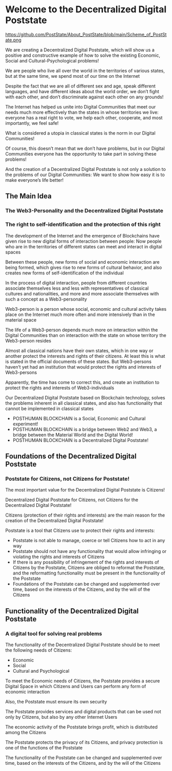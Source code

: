 # Welcome to the Decentralized Digital Poststate

https://github.com/PostState/About_PostState/blob/main/Scheme_of_PostState.png

We are creating a Decentralized Digital Poststate, which will show us a positive and constructive example of how to solve the existing Economic, Social and Cultural-Psychological problems!

We are people who live all over the world in the territories of various states, but at the same time, we spend most of our time on the Internet

Despite the fact that we are all of different sex and age, speak different languages, and have different ideas about the world order, we don’t fight with each other, and don’t discriminate against each other on any grounds!

The Internet has helped us unite into Digital Communities that meet our needs much more effectively than the states in whose territories we live: everyone has a real right to vote, we help each other, cooperate, and most importantly, we feel safe!

What is considered a utopia in classical states is the norm in our Digital Communities!

Of course, this doesn’t mean that we don’t have problems, but in our Digital Communities everyone has the opportunity to take part in solving these problems!

And the creation of a Decentralized Digital Poststate is not only a solution to the problems of our Digital Communities:
We want to show how easy it is to make everyone’s life better!

## The Main Idea

### The Web3-Personality and the Decentralized Digital Poststate
### The right to self-identification and the protection of this right

The development of the Internet and the emergence of Blockchains have given rise to new digital forms of interaction between people:
Now people who are in the territories of different states can meet and interact in digital spaces

Between these people, new forms of social and economic interaction are being formed, which gives rise to new forms of cultural behavior, and also creates new forms of self-identification of the individual

In the process of digital interaction, people from different countries associate themselves less and less with representatives of classical cultures and nationalities, and more and more associate themselves with such a concept as a Web3-personality

Web3-person is a person whose social, economic and cultural activity takes place on the Internet much more often and more intensively than in the material space

The life of a Web3-person depends much more on interaction within the Digital Communities than on interaction with the state on whose territory the Web3-person resides

Almost all classical nations have their own states, which in one way or another protect the interests and rights of their citizens. At least this is what is stated in the official documents of these states.
But Web3-persons haven’t yet had an institution that would protect the rights and interests of Web3-persons

Apparently, the time has come to correct this, and create an institution to protect the rights and interests of Web3-individuals

Our Decentralized Digital Poststate based on Blockchain technology, solves the problems inherent in all classical states, and also has functionality that cannot be implemented in classical states

- POSTHUMAN BLOCKCHAIN is a Social, Economic and Cultural experiment!
- POSTHUMAN BLOCKCHAIN is a bridge between Web2 and Web3, a bridge between the Material World and the Digital World!
- POSTHUMAN BLOCKCHAIN is a Decentralized Digital Poststate!

## Foundations of the Decentralized Digital Poststate

### Poststate for Citizens, not Citizens for Poststate!

The most important value for the Decentralized Digital Poststate is Citizens!

Decentralized Digital Poststate for Citizens, not Citizens for the Decentralized Digital Poststate!

Citizens (protection of their rights and interests) are the main reason for the creation of the Decentralized Digital Poststate!

Poststate is a tool that Citizens use to protect their rights and interests:

- Poststate is not able to manage, coerce or tell Citizens how to act in any way
- Poststate should not have any functionality that would allow infringing or violating the rights and interests of Citizens
- If there is any possibility of infringement of the rights and interests of Citizens by the Poststate, Citizens are obliged to reformat the Poststate, and the reformatting functionality must be present in the functionality of the Poststate
- Foundations of the Poststate can be changed and supplemented over time, based on the interests of the Citizens, and by the will of the Citizens

## Functionality of the Decentralized Digital Poststate
### A digital tool for solving real problems

The functionality of the Decentralized Digital Poststate should be to meet the following needs of Citizens:
- Economic
- Social
- Cultural and Psychological

To meet the Economic needs of Citizens, the Poststate provides a secure Digital Space in which Citizens and Users can perform any form of economic interaction

Also, the Poststate must ensure its own security

The Poststate provides services and digital products that can be used not only by Citizens, but also by any other Internet Users

The economic activity of the Poststate brings profit, which is distributed among the Citizens

The Poststate protects the privacy of its Citizens, and privacy protection is one of the functions of the Poststate

The functionality of the Poststate can be changed and supplemented over time, based on the interests of the Citizens, and by the will of the Citizens
